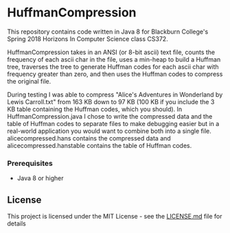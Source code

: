 # HuffmanCompression
This repository contains code written in Java 8 for Blackburn College's Spring 2018 Horizons In Computer Science class CS372.

HuffmanCompression takes in an ANSI (or 8-bit ascii) text file, counts the frequency of each ascii char in the file, uses a min-heap to build a Huffman tree, traverses the tree to generate Huffman codes for each ascii char with frequency greater than zero, and then uses the Huffman codes to compress the original file. 

During testing I was able to compress "Alice's Adventures in Wonderland by Lewis Carroll.txt" from 163 KB down to 97 KB (100 KB if you include the 3 KB table containing the Huffman codes, which you should). In HuffmanCompression.java I chose to write the compressed data and the table of Huffman codes to separate files to make debugging easier but in a real-world application you would want to combine both into a single file. alicecompressed.hans contains the compressed data and alicecompressed.hanstable contains the table of Huffman codes.

### Prerequisites
* Java 8 or higher

## License

This project is licensed under the MIT License - see the [LICENSE.md](LICENSE.md) file for details
